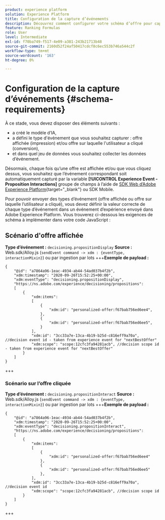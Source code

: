 ```yaml
---
product: experience platform
solution: Experience Platform
title: Configuration de la capture d’événements
description: Découvrez comment configurer votre schéma d’offre pour capturer des événements
feature: Ranking Formulas
role: User
level: Intermediate
exl-id: f70ba749-f517-4e09-a381-243b21713b48
source-git-commit: 2160d52f24af50417cdcf8c6ec553b746a544c2f
workflow-type: tm+mt
source-wordcount: '163'
ht-degree: 0%

---
```


# Configuration de la capture d’événements {#schema-requirements}

À ce stade, vous devez disposer des éléments suivants :

* a créé le modèle d’IA,
* a défini le type d&#39;événement que vous souhaitez capturer : offre affichée (impression) et/ou offre sur laquelle l&#39;utilisateur a cliqué (conversion),
* et dans quel jeu de données vous souhaitez collecter les données d’événement.

Désormais, chaque fois qu’une offre est affichée et/ou que vous cliquez dessus, vous souhaitez que l’événement correspondant soit automatiquement capturé par la variable **[!UICONTROL Experience Event - Proposition Interactions]** groupe de champs à l’aide de [SDK Web d’Adobe Experience Platform](https://experienceleague.adobe.com/docs/experience-platform/edge/web-sdk-faq.html#what-is-adobe-experience-platform-web-sdk%3F){target=&quot;_blank&quot;} ou SDK Mobile.

Pour pouvoir envoyer des types d’événement (offre affichée ou offre sur laquelle l’utilisateur a cliqué), vous devez définir la valeur correcte de chaque type d’événement dans un événement d’expérience envoyé dans Adobe Experience Platform. Vous trouverez ci-dessous les exigences de schéma à implémenter dans votre code JavaScript :

## Scénario d&#39;offre affichée

**Type d’événement :** `decisioning.propositionDisplay`
**Source :** Web.sdk/Alloy.js (`sendEvent command -> xdm : {eventType, interactionMixin}`) ou par ingestion par lots
+++**Exemple de payload :**

```
{
    "@id": "a7864a96-1eac-4934-ab44-54ad037b4f2b",
    "xdm:timestamp": "2020-09-26T15:52:25+00:00",
    "xdm:eventType": "decisioning.propositionDisplay",
    "https://ns.adobe.com/experience/decisioning/propositions":
    [
        {
            "xdm:items":
            [
                {
                    "xdm:id": "personalized-offer:f67bab756ed6ee4",
                },
                {
                    "xdm:id": "personalized-offer:f67bab756ed6ee5",
                }
            ],
            "xdm:id": "3cc33a7e-13ca-4b19-b25d-c816eff9a70a", //decision event id - taken from experience event for "nextBestOffer"
            "xdm:scope": "scope:12cfc3fa94281acb", //decision scope id - taken from experience event for "nextBestOffer"
        }
    ]
}
```

+++

### Scénario sur l’offre cliquée

**Type d’événement :** `decisioning.propositionInteract`
**Source :** Web.sdk/Alloy.js (`sendEvent command -> xdm : {eventType, interactionMixin}`) ou par ingestion par lots
+++**Exemple de payload :**

```
{
    "@id": "a7864a96-1eac-4934-ab44-54ad037b4f2b",
    "xdm:timestamp": "2020-09-26T15:52:25+00:00",
    "xdm:eventType": "decisioning.propositionInteract",
    "https://ns.adobe.com/experience/decisioning/propositions":
    [
        {
            "xdm:items":
            [
                {
                    "xdm:id": "personalized-offer:f67bab756ed6ee4"
                },
                {
                    "xdm:id": "personalized-offer:f67bab756ed6ee5"
                },
            ],
            "xdm:id": "3cc33a7e-13ca-4b19-b25d-c816eff9a70a", //decision event id
            "xdm:scope": "scope:12cfc3fa94281acb", //decision scope id
        }
    ]
}
```

+++

<!--
## Using a ranking strategy {#using-ranking}

To use the ranking strategy you created above, follow the steps below:

Once a ranking strategy has been created, you can assign it to a placement in a decision. For more on this, see [Configure offers selection in decisions](../offer-activities/configure-offer-selection.md).

1. Create a decision.
1. Add a placement.
1. Add a collection.
1. Choose to rank offers by AI ranking (select it from the drop-down list).
1. Click Add ranking.
1. Select the ranking strategy that you created. All the details of the ranking strategy are displayed.
1. Click Next to confirm.
1. Save your decision.

It is now ready to be used in a decision to rank eligible offers for a placement (see [Configure offers selection in decisions](../offer-activities/configure-offer-selection.md)).
-->
